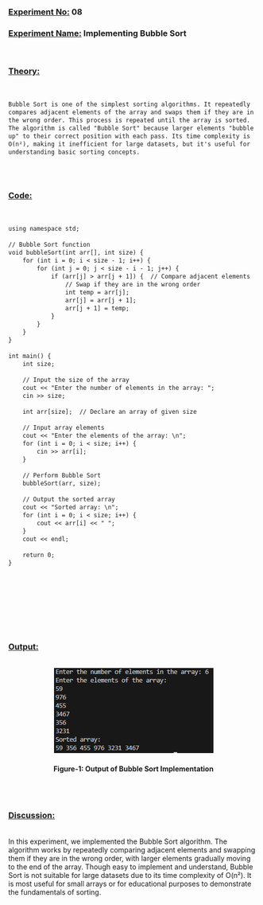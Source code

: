 ### **<u>Experiment No:</u> 08**

### **<u>Experiment Name:</u> Implementing Bubble Sort** 

<br>

### **<u>Theory:</u>**
                 
<br>                 
  
    Bubble Sort is one of the simplest sorting algorithms. It repeatedly compares adjacent elements of the array and swaps them if they are in the wrong order. This process is repeated until the array is sorted. The algorithm is called "Bubble Sort" because larger elements "bubble up" to their correct position with each pass. Its time complexity is O(n²), making it inefficient for large datasets, but it's useful for understanding basic sorting concepts.
      

<br> <br>



### **<u>Code:</u>**
<br>

```#include <iostream>
using namespace std;

// Bubble Sort function
void bubbleSort(int arr[], int size) {
    for (int i = 0; i < size - 1; i++) {
        for (int j = 0; j < size - i - 1; j++) {
            if (arr[j] > arr[j + 1]) {  // Compare adjacent elements
                // Swap if they are in the wrong order
                int temp = arr[j];
                arr[j] = arr[j + 1];
                arr[j + 1] = temp;
            }
        }
    }
}

int main() {
    int size;

    // Input the size of the array
    cout << "Enter the number of elements in the array: ";
    cin >> size;

    int arr[size];  // Declare an array of given size

    // Input array elements
    cout << "Enter the elements of the array: \n";
    for (int i = 0; i < size; i++) {
        cin >> arr[i];
    }

    // Perform Bubble Sort
    bubbleSort(arr, size);

    // Output the sorted array
    cout << "Sorted array: \n";
    for (int i = 0; i < size; i++) {
        cout << arr[i] << " ";
    }
    cout << endl;

    return 0;
}






```


<br><br>



### **<u>Output:</u>** 
<br>

<div align="center">
<img src="./bubble_sort.png">
<br>
<h4> Figure-1: Output of Bubble Sort Implementation </h4> 
</div>


<br><br>




### **<u>Discussion:</u>** 
<br>
In this experiment, we implemented the Bubble Sort algorithm. The algorithm works by repeatedly comparing adjacent elements and swapping them if they are in the wrong order, with larger elements gradually moving to the end of the array. Though easy to implement and understand, Bubble Sort is not suitable for large datasets due to its time complexity of O(n²). It is most useful for small arrays or for educational purposes to demonstrate the fundamentals of sorting.



